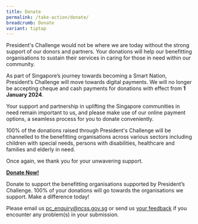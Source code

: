 ```yaml
---
title: Donate
permalink: /take-action/donate/
breadcrumb: Donate
variant: tiptap
---
```

<p>President's Challenge would not be where we are today without the strong
support of our donors and partners. Your donations will help our benefitting
organisations to sustain their services in caring for those in need within
our community.</p>
<p>As part of Singapore’s journey towards becoming a Smart Nation, President’s
Challenge will move towards digital payments. We will no longer be accepting
cheque and cash payments for donations with effect from <strong>1 January 2024</strong>.</p>
<p>Your support and partnership in uplifting the Singapore communities in
need remain important to us, and please make use of our online payment
options, a seamless process for you to donate conveniently.</p>
<p>100% of the donations raised through President's Challenge will be channelled
to the benefitting organisations across various sectors including children
with special needs, persons with disabilities, healthcare and families
and elderly in need.</p>
<p>Once again, we thank you for your unwavering support.</p>
<p><strong><a href="https://donate.stripe.com/00gcQzevAcvq47e4gy" rel="noopener nofollow" target="_blank">Donate Now!</a></strong>
</p>
<p>Donate to support the benefitting organisations supported by President’s
Challenge. 100% of your donations will go towards the organisations we
support. Make a difference today!</p>
<p>Please email us <a href="pc_enquiry@ncss.gov.sg" rel="noopener noreferrer nofollow" target="_blank">pc_enquiry@ncss.gov.sg</a> or
send us <a href="https://form.gov.sg/5e7c0d4734d8b200113b99be" rel="noopener nofollow" target="_blank">your feedback</a> if
you encounter any problem(s) in your submission.</p>